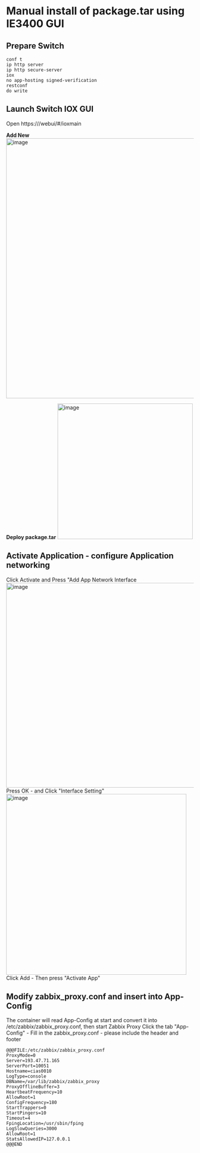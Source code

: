 # Manual install of package.tar using IE3400 GUI
## Prepare Switch

```
conf t
ip http server
ip http secure-server
iox
no app-hosting signed-verification
restconf
do write
```
## Launch Switch IOX GUI

Open https://<SWITCHIP>/webui/#/ioxmain

**Add New**
<img width="696" alt="image" src="https://github.com/user-attachments/assets/65334cf4-7111-4b9a-9b98-9f3fde8f3633" />

**Deploy package.tar**
<img width="363" alt="image" src="https://github.com/user-attachments/assets/f94d4eea-6517-46b3-8cd6-bdc1d1472f31" />

## Activate Application - configure Application networking

Click Activate and Press "Add App Network Interface
<img width="548" alt="image" src="https://github.com/user-attachments/assets/bc53d2f3-2233-4e99-b173-26bc5d9a2411" />
Press OK - and Click "Interface Setting"
<img width="484" alt="image" src="https://github.com/user-attachments/assets/fe10e1c6-9912-4029-bc9c-964ddb6d1621" />
Click Add - Then press "Activate App"

## Modify zabbix_proxy.conf and insert into App-Config

The container will read App-Config at start and convert it into /etc/zabbix/zabbix_proxy.conf, then start Zabbix Proxy
Click the tab "App-Config" - Fill in the zabbix_proxy.conf - please include the header and footer
```
@@@FILE:/etc/zabbix/zabbix_proxy.conf
ProxyMode=0
Server=193.47.71.165
ServerPort=10051
Hostname=cias0010
LogType=console
DBName=/var/lib/zabbix/zabbix_proxy
ProxyOfflineBuffer=3
HeartbeatFrequency=10
AllowRoot=1
ConfigFrequency=180
StartTrappers=0
StartPingers=10
Timeout=4
FpingLocation=/usr/sbin/fping
LogSlowQueries=3000
AllowRoot=1
StatsAllowedIP=127.0.0.1
@@@END
```




